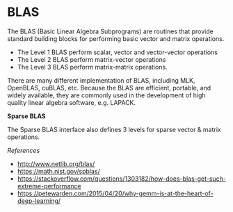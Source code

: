 # BLAS

The BLAS (Basic Linear Algebra Subprograms) are routines that provide standard building blocks for
performing basic vector and matrix operations.
- The Level 1 BLAS perform scalar, vector and vector-vector operations
- The Level 2 BLAS perform matrix-vector operations
- The Level 3 BLAS perform matrix-matrix operations.

There are many different implementation of BLAS, including MLK, OpenBLAS, cuBLAS, etc. Because the
BLAS are efficient, portable, and widely available, they are commonly used in the development of
high quality linear algebra software, e.g. LAPACK.

**Sparse BLAS**

The Sparse BLAS interface also defines 3 levels for sparse vector & matrix operations.

*References*

- http://www.netlib.org/blas/
- https://math.nist.gov/spblas/
- https://stackoverflow.com/questions/1303182/how-does-blas-get-such-extreme-performance
- https://petewarden.com/2015/04/20/why-gemm-is-at-the-heart-of-deep-learning/
